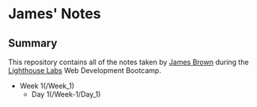 # James' Notes

## Summary
This repository contains all of the notes taken by [James Brown](https://github.com/jamesraymondbrown) during the [Lighthouse Labs](https://www.lighthouselabs.ca/) Web Development Bootcamp.

* Week 1(/Week_1)
  * Day 1(/Week-1/Day_1)
  